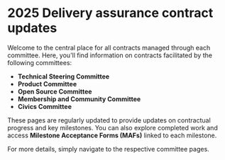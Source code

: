 # 2025 Delivery assurance contract updates

Welcome to the central place for all contracts managed through each committee. Here, you'll find information on contracts facilitated by the following committees:

* **Technical Steering Committee**
* **Product Committee**
* **Open Source Committee**
* **Membership and Community Committee**
* **Civics Committee**

These pages are regularly updated to provide updates on contractual progress and key milestones. You can also explore completed work and access **Milestone Acceptance Forms (MAFs)** linked to each milestone.

For more details, simply navigate to the respective committee pages.
